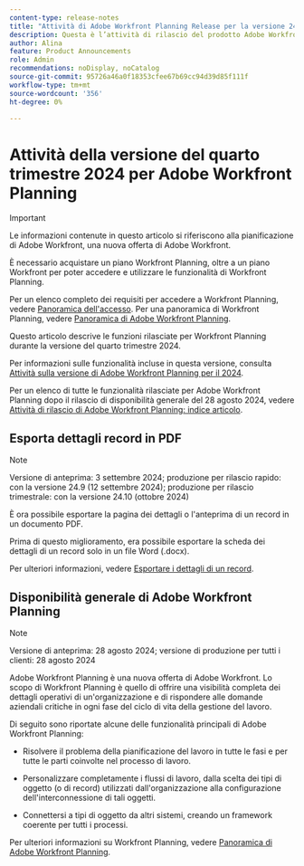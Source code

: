 ```yaml
---
content-type: release-notes
title: "Attività di Adobe Workfront Planning Release per la versione 24.10"
description: Questa è l’attività di rilascio del prodotto Adobe Workfront Planning per il quarto trimestre 2024.
author: Alina
feature: Product Announcements
role: Admin
recommendations: noDisplay, noCatalog
source-git-commit: 95726a46a0f18353cfee67b69cc94d39d85f111f
workflow-type: tm+mt
source-wordcount: '356'
ht-degree: 0%

---
```



# Attività della versione del quarto trimestre 2024 per Adobe Workfront Planning

<!--remove this important intro after the 25.1 release-->

>[!IMPORTANT]
>
>Le informazioni contenute in questo articolo si riferiscono alla pianificazione di Adobe Workfront, una nuova offerta di Adobe Workfront.
>
>È necessario acquistare un piano Workfront Planning, oltre a un piano Workfront per poter accedere e utilizzare le funzionalità di Workfront Planning.
>
>Per un elenco completo dei requisiti per accedere a Workfront Planning, vedere [Panoramica dell&#39;accesso](/help/quicksilver/planning/access/access-overview.md).
>Per una panoramica di Workfront Planning, vedere [Panoramica di Adobe Workfront Planning](/help/quicksilver/planning/general/planning-overview.md).
>

Questo articolo descrive le funzioni rilasciate per Workfront Planning durante la versione del quarto trimestre 2024.

Per informazioni sulle funzionalità incluse in questa versione, consulta [Attività sulla versione di Adobe Workfront Planning per il 2024](/help/quicksilver/planning/general/release-activity.md).


<!--keep the sentence below for all future quarterly release pages-->
<!--remove the general activity mention after fourth quarter 2024 is released-->

Per un elenco di tutte le funzionalità rilasciate per Adobe Workfront Planning dopo il rilascio di disponibilità generale del 28 agosto 2024, vedere [Attività di rilascio di Adobe Workfront Planning: indice articolo](/help/quicksilver/product-announcements/product-releases/planning-release-activity/planning-release-activity-article-index.md).

## Esporta dettagli record in PDF

>[!NOTE]
>
>Versione di anteprima: 3 settembre 2024; produzione per rilascio rapido: con la versione 24.9 (12 settembre 2024); produzione per rilascio trimestrale: con la versione 24.10 (ottobre 2024)

È ora possibile esportare la pagina dei dettagli o l&#39;anteprima di un record in un documento PDF.

Prima di questo miglioramento, era possibile esportare la scheda dei dettagli di un record solo in un file Word (.docx).

Per ulteriori informazioni, vedere [Esportare i dettagli di un record](/help/quicksilver/planning/records/export-the-record-page.md).

## Disponibilità generale di Adobe Workfront Planning

>[!NOTE]
>
>Versione di anteprima: 28 agosto 2024; versione di produzione per tutti i clienti: 28 agosto 2024

Adobe Workfront Planning è una nuova offerta di Adobe Workfront. Lo scopo di Workfront Planning è quello di offrire una visibilità completa dei dettagli operativi di un&#39;organizzazione e di rispondere alle domande aziendali critiche in ogni fase del ciclo di vita della gestione del lavoro.

Di seguito sono riportate alcune delle funzionalità principali di Adobe Workfront Planning:

* Risolvere il problema della pianificazione del lavoro in tutte le fasi e per tutte le parti coinvolte nel processo di lavoro.

* Personalizzare completamente i flussi di lavoro, dalla scelta dei tipi di oggetto (o di record) utilizzati dall&#39;organizzazione alla configurazione dell&#39;interconnessione di tali oggetti.

* Connettersi a tipi di oggetto da altri sistemi, creando un framework coerente per tutti i processi.

Per ulteriori informazioni su Workfront Planning, vedere [Panoramica di Adobe Workfront Planning](/help/quicksilver/planning/general/planning-overview.md).

